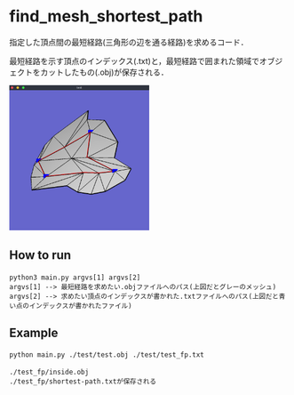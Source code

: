 # find_mesh_shortest_path
指定した頂点間の最短経路(三角形の辺を通る経路)を求めるコード．  

最短経路を示す頂点のインデックス(.txt)と，最短経路で囲まれた領域でオブジェクトをカットしたもの(.obj)が保存される．


<img src="./test/example-figure.png" width=50%>


## How to run

`python3 main.py argvs[1] argvs[2]`  
`argvs[1] --> 最短経路を求めたい.objファイルへのパス(上図だとグレーのメッシュ)`  
`argvs[2] --> 求めたい頂点のインデックスが書かれた.txtファイルへのパス(上図だと青い点のインデックスが書かれたファイル)`  


## Example

`python main.py ./test/test.obj ./test/test_fp.txt`  

`./test_fp/inside.obj`  
`./test_fp/shortest-path.txtが保存される`  
